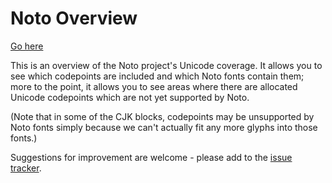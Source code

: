 Noto Overview
=============

[Go here](notofonts.github.io/overview)

This is an overview of the Noto project's Unicode coverage. It allows you to see which codepoints are included and which Noto fonts contain them; more to the point, it allows you to see areas where there are allocated Unicode codepoints which are not yet supported by Noto.

(Note that in some of the CJK blocks, codepoints may be unsupported by Noto fonts simply because we can't actually fit any more glyphs into those fonts.)

Suggestions for improvement are welcome - please add to the [issue tracker](https://github.com/notofonts/overview/issues).
